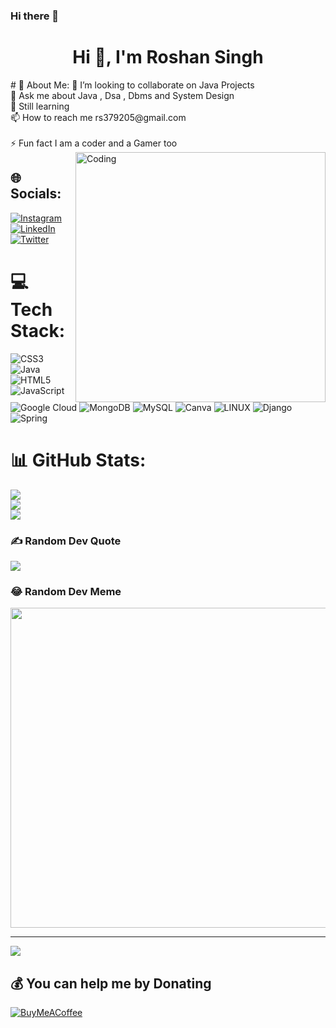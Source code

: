 ### Hi there 👋
<h1 align="center">Hi 👋, I'm Roshan Singh</h1>
# 💫 About Me:
👯 I’m looking to collaborate on Java Projects<br>💬 Ask me about Java , Dsa , Dbms and System Design<br>🌱 Still learning<br>📫 How to reach me rs379205@gmail.com<br> <br>⚡ Fun fact I am a coder and a Gamer too<br>
<img align="right" alt="Coding" width="400" src="https://image.lexica.art/full_jpg/5ff44423-e894-4b8a-ad47-6805fed2e0e1">

## 🌐 Socials:
[![Instagram](https://img.shields.io/badge/Instagram-%23E4405F.svg?logo=Instagram&logoColor=white)](https://instagram.com/rio__28_) [![LinkedIn](https://img.shields.io/badge/LinkedIn-%230077B5.svg?logo=linkedin&logoColor=white)](https://linkedin.com/in/roshansingh2002) [![Twitter](https://img.shields.io/badge/Twitter-%231DA1F2.svg?logo=Twitter&logoColor=white)](https://twitter.com/NaamRoshan) 

# 💻 Tech Stack:
![CSS3](https://img.shields.io/badge/css3-%231572B6.svg?style=for-the-badge&logo=css3&logoColor=white) ![Java](https://img.shields.io/badge/java-%23ED8B00.svg?style=for-the-badge&logo=java&logoColor=white) ![HTML5](https://img.shields.io/badge/html5-%23E34F26.svg?style=for-the-badge&logo=html5&logoColor=white) ![JavaScript](https://img.shields.io/badge/javascript-%23323330.svg?style=for-the-badge&logo=javascript&logoColor=%23F7DF1E) ![Google Cloud](https://img.shields.io/badge/Google%20Cloud-%234285F4.svg?style=for-the-badge&logo=google-cloud&logoColor=white) ![MongoDB](https://img.shields.io/badge/MongoDB-%234ea94b.svg?style=for-the-badge&logo=mongodb&logoColor=white) ![MySQL](https://img.shields.io/badge/mysql-%2300f.svg?style=for-the-badge&logo=mysql&logoColor=white) ![Canva](https://img.shields.io/badge/Canva-%2300C4CC.svg?style=for-the-badge&logo=Canva&logoColor=white) ![LINUX](https://img.shields.io/badge/Linux-FCC624?style=for-the-badge&logo=linux&logoColor=black) ![Django](https://img.shields.io/badge/django-%23092E20.svg?style=for-the-badge&logo=django&logoColor=white) ![Spring](https://img.shields.io/badge/spring-%236DB33F.svg?style=for-the-badge&logo=spring&logoColor=white)
# 📊 GitHub Stats:
![](https://github-readme-stats.vercel.app/api?username=rio28singh&theme=radical&hide_border=false&include_all_commits=false&count_private=false)<br/>
![](https://github-readme-streak-stats.herokuapp.com/?user=rio28singh&theme=radical&hide_border=false)<br/>
![](https://github-readme-stats.vercel.app/api/top-langs/?username=rio28singh&theme=radical&hide_border=false&include_all_commits=false&count_private=false&layout=compact)

### ✍️ Random Dev Quote
![](https://quotes-github-readme.vercel.app/api?type=horizontal&theme=radical)

### 😂 Random Dev Meme
<img src="https://rm.up.railway.app/" width="512px"/>

---
[![](https://visitcount.itsvg.in/api?id=rio28singh&icon=0&color=0)](https://visitcount.itsvg.in)

  ## 💰 You can help me by Donating
  [![BuyMeACoffee](https://img.shields.io/badge/Buy%20Me%20a%20Coffee-ffdd00?style=for-the-badge&logo=buy-me-a-coffee&logoColor=black)](https://buymeacoffee.com/https://bmc.link/rs379205P) 

  
<!-- Proudly created with GPRM ( https://gprm.itsvg.in ) -->
